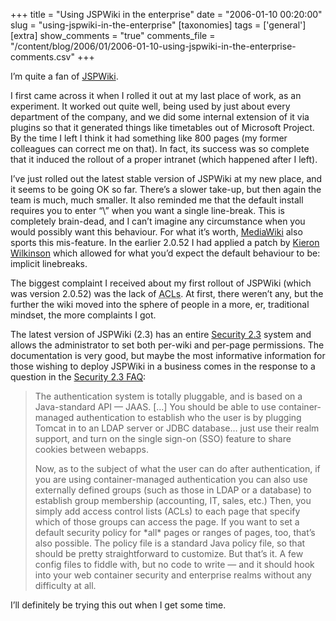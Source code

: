 +++
title = "Using JSPWiki in the enterprise"
date = "2006-01-10 00:20:00"
slug = "using-jspwiki-in-the-enterprise"
[taxonomies]
tags = ['general']
[extra]
show_comments = "true"
comments_file = "/content/blog/2006/01/2006-01-10-using-jspwiki-in-the-enterprise-comments.csv"
+++

I’m quite a fan of [JSPWiki](http://jspwiki.org/).

I first came across it when I rolled it out at my last place of work, as an experiment. It worked out quite well, being used by just about every department of the company, and we did some internal extension of it via plugins so that it generated things like timetables out of Microsoft Project. By the time I left I think it had something like 800 pages (my former colleagues can correct me on that). In fact, its success was so complete that it induced the rollout of a proper intranet (which happened after I left).

I’ve just rolled out the latest stable version of JSPWiki at my new place, and it seems to be going OK so far. There’s a slower take-up, but then again the team is much, much smaller. It also reminded me that the default install requires you to enter “\\” when you want a single line-break. This is completely brain-dead, and I can’t imagine any circumstance when you would possibly want this behaviour. For what it’s worth, [MediaWiki](http://www.mediawiki.org/) also sports this mis-feature. In the earlier 2.0.52 I had applied a patch by [Kieron Wilkinson](http://www.jspwiki.org/wiki/KieronWilkinson) which allowed for what you’d expect the default behaviour to be: implicit linebreaks.

The biggest complaint I received about my first rollout of JSPWiki (which was version 2.0.52) was the lack of <acronym title="Access Control Lists">ACLs</acronym>. At first, there weren’t any, but the further the wiki moved into the sphere of people in a more, er, traditional mindset, the more complaints I got.

The latest version of JSPWiki (2.3) has an entire [Security 2.3](http://jspwiki.org/wiki/Security2.3) system and allows the administrator to set both per-wiki and per-page permissions. The documentation is very good, but maybe the most informative information for those wishing to deploy JSPWiki in a business comes in the response to a question in the [Security 2.3 FAQ](http://jspwiki.org/wiki/Security2.3FAQ):

> The authentication system is totally pluggable, and is based on a Java-standard API — JAAS. \[…\] You should be able to use container-managed authentication to establish who the user is by plugging Tomcat in to an LDAP server or JDBC database… just use their realm support, and turn on the single sign-on (SSO) feature to share cookies between webapps.
> 
> Now, as to the subject of what the user can do after authentication, if you are using container-managed authentication you can also use externally defined groups (such as those in LDAP or a database) to establish group membership (accounting, IT, sales, etc.) Then, you simply add access control lists (ACLs) to each page that specify which of those groups can access the page. If you want to set a default security policy for \*all\* pages or ranges of pages, too, that’s also possible. The policy file is a standard Java policy file, so that should be pretty straightforward to customize. But that’s it. A few config files to fiddle with, but no code to write — and it should hook into your web container security and enterprise realms without any difficulty at all.

I’ll definitely be trying this out when I get some time.
